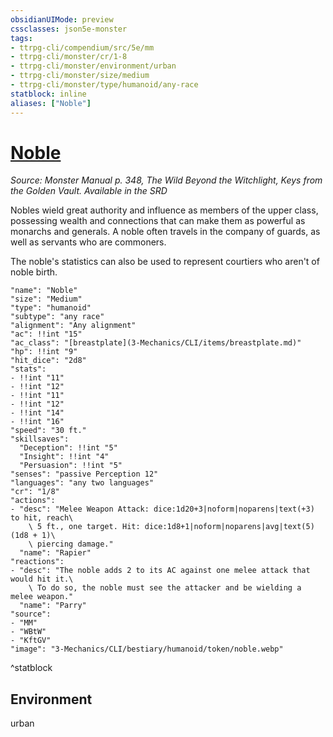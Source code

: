 ```yaml
---
obsidianUIMode: preview
cssclasses: json5e-monster
tags:
- ttrpg-cli/compendium/src/5e/mm
- ttrpg-cli/monster/cr/1-8
- ttrpg-cli/monster/environment/urban
- ttrpg-cli/monster/size/medium
- ttrpg-cli/monster/type/humanoid/any-race
statblock: inline
aliases: ["Noble"]
---
```

# [Noble](3-Mechanics\CLI\bestiary\humanoid/noble.md)
*Source: Monster Manual p. 348, The Wild Beyond the Witchlight, Keys from the Golden Vault. Available in the <span title='Systems Reference Document (5.1)'>SRD</span>*  

Nobles wield great authority and influence as members of the upper class, possessing wealth and connections that can make them as powerful as monarchs and generals. A noble often travels in the company of guards, as well as servants who are commoners.

The noble's statistics can also be used to represent courtiers who aren't of noble birth.

```statblock
"name": "Noble"
"size": "Medium"
"type": "humanoid"
"subtype": "any race"
"alignment": "Any alignment"
"ac": !!int "15"
"ac_class": "[breastplate](3-Mechanics/CLI/items/breastplate.md)"
"hp": !!int "9"
"hit_dice": "2d8"
"stats":
- !!int "11"
- !!int "12"
- !!int "11"
- !!int "12"
- !!int "14"
- !!int "16"
"speed": "30 ft."
"skillsaves":
  "Deception": !!int "5"
  "Insight": !!int "4"
  "Persuasion": !!int "5"
"senses": "passive Perception 12"
"languages": "any two languages"
"cr": "1/8"
"actions":
- "desc": "Melee Weapon Attack: dice:1d20+3|noform|noparens|text(+3) to hit, reach\
    \ 5 ft., one target. Hit: dice:1d8+1|noform|noparens|avg|text(5) (1d8 + 1)\
    \ piercing damage."
  "name": "Rapier"
"reactions":
- "desc": "The noble adds 2 to its AC against one melee attack that would hit it.\
    \ To do so, the noble must see the attacker and be wielding a melee weapon."
  "name": "Parry"
"source":
- "MM"
- "WBtW"
- "KftGV"
"image": "3-Mechanics/CLI/bestiary/humanoid/token/noble.webp"
```
^statblock

## Environment

urban